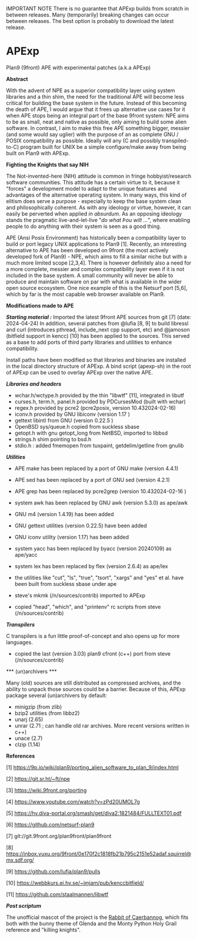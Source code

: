 IMPORTANT NOTE
There is no guarantee that APExp builds from scratch in between releases.
Many (temporarily) breaking changes can occur between releases. 
The best option is probably to download the latest release.

# APExp
Plan9 (9front) APE with experimental patches (a.k.a APExp)

**Abstract**


With the advent of NPE as a superior compatibility layer using system libraries
and a thin shim, the need for the traditional APE will become less critical
for building the base system in the future. Instead of this becoming the 
death of APE, I would argue that it frees up alternative use cases for it 
when APE stops being an integral part of the base 9front system: NPE
aims to be as small, neat and native as possible, only aiming to build some
alien software. In contrast, I aim to make this free APE something bigger, 
messier (and some would say uglier) with the purpose of an as complete GNU / POSIX
compatibility as possible. Ideally will any (C and possibly transpiled-to-C) 
program built for UNIX be a simple configure/make away from being built on 
Plan9 with APExp.


**Fighting the Knights that say NIH**


The Not-invented-here (NIH) attitude is common in fringe hobbyist/research
software communities. This attitude has a certain virtue to it, because it
"forces" a development model to adapt to the unique features and advantages
of the alternative operating system. In many ways, this kind of elitism does
serve a purpose - especially to keep the base system clean and philosophically
coherent. As with any ideology or virtue, however, it can easily be perverted
when applied *in absurdum*. As an opposing ideology stands the pragmatic
live-and-let-live "*do what Þou wilt ...*", where enabling people to do anything with
their system is seen as a good thing.


APE (Ansi Posix Environment) has historically been a compatibility layer to
build or port legacy UNIX applications to Plan9 [1]. Recently, an interesting
alternative to APE has been developed on 9front (the most actively developed
fork of Plan9) - NPE, which aims to fill a similar niche but with a much more
limited scope [2,3,4]. There is however definitely also a need for a more
complete, messier and complex compatibility layer even if it is not included
in the base system. A small community will never be able to produce and
maintain software on par with what is available in the wider open source
ecosystem. One nice example of this is the Netsurf port [5,6], which by far is
the most capable web browser available on Plan9.


**Modifications made to APE**


***Starting material :*** Imported the latest 9front APE sources from git [7] (date: 2024-04-24)
In addition, several patches from @lufia [8, 9] to build libressl and curl
(introduces pthread, include_next cpp support, etc) and @jamoson (bitfield support in kencc) [10] has been applied to the
sources. This served as a base to add ports of third party libraries and utilities to enhance compatibility.


Install paths have been modified so that libraries and binaries are installed in the local directory structure of APExp. A bind script (apexp-sh) in the root of APExp can be used to overlay APExp over the native APE.


***Libraries and headers***


- wchar.h/wctype.h provided by the thin "libwtf" [11], integrated in libutf
- curses.h, term.h, panel.h provided by PDCursesMod (built with wchar)
- regex.h provided by pcre2 (pcre2posix, version 10.432024-02-16)
- iconv.h provided by GNU libiconv (version 1.17 )
- gettext libintl from GNU (version 0.22.5 )
- OpenBSD sys/queue.h copied from suckless sbase
- getopt.h with gnu getopt_long from NetBSD, imported to libbsd
- strings.h shim pointing to bsd.h
- stdio.h : added fmemopen from tuxpaint, getdelim/getline from gnulib


***Utilities***


- APE make has been replaced by a port of GNU make (version 4.4.1)
- APE sed has been replaced by a port of GNU sed (version 4.2.1)
- APE grep has been replaced by pcre2grep (version 10.432024-02-16 )
- system awk has been replaced by GNU awk (version 5.3.0) as ape/awk
- GNU m4 (version 1.4.19) has been added
- GNU gettext utilities (version 0.22.5) have been added
- GNU iconv utility (version 1.17) has been added
- system yacc has been replaced by byacc (version 20240109) as ape/yacc
- system lex has been replaced by flex (version 2.6.4) as ape/lex
- the utilities like "cut", "ls", "true", "tsort", "xargs" and "yes" et al. have been built from suckless sbase under ape
- steve's mkmk (/n/sources/contrib) imported to APExp

- copied "head", "which", and "printenv" rc scripts from steve (/n/sources/contrib)


***Transpilers***


C transpilers is a fun little proof-of-concept and also opens up for more languages.

- copied the last (version 3.03) plan9 cfront (c++) port from steve (/n/sources/contrib)


*** (un)archivers ***

Many (old) sources are still distributed as compressed archives, and the ability to unpack those
sources could be a barrier. Because of this, APExp package several (un)archivers by default:

- minigzip (from zlib)
- bzip2 utilities (from libbz2)
- unarj (2.65)
- unrar (2.71 ; can handle old rar archives. More recent versions written in c++)
- unace (2.7)
- clzip (1.14)



**References**

[1] https://9p.io/wiki/plan9/porting_alien_software_to_plan_9/index.html

[2] https://git.sr.ht/~ft/npe

[3] https://wiki.9front.org/porting

[4] https://www.youtube.com/watch?v=zPd20UMOL7g

[5] https://hv.diva-portal.org/smash/get/diva2:1821484/FULLTEXT01.pdf

[6] https://github.com/netsurf-plan9

[7] git://git.9front.org/plan9front/plan9front

[8] https://inbox.vuxu.org/9front/0e170f2c1818fb21b795c2151e52adaf.squirrel@mx.sdf.org/

[9] https://github.com/lufia/plan9/pulls

[10] https://webbkurs.ei.hv.se/~imjam/pub/kenccbitfield/

[11] https://github.com/staalmannen/libwtf



***Post scriptum***

The unofficial mascot of the project is the [Rabbit of Caerbannog](https://en.wikipedia.org/wiki/Rabbit_of_Caerbannog),
which fits both with the bunny theme of Glenda and the Monty Python Holy Grail reference and "killing knights".

